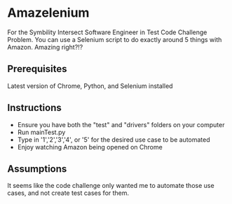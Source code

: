 # Amazelenium
For the Symbility Intersect Software Engineer in Test Code Challenge Problem. You can use a Selenium script to do exactly around 5 things with Amazon. Amazing right?!?

## Prerequisites
Latest version of Chrome, Python, and Selenium installed

## Instructions
- Ensure you have both the "test" and "drivers" folders on your computer
- Run mainTest.py
- Type in '1','2','3','4', or '5' for the desired use case to be automated
- Enjoy watching Amazon being opened on Chrome

## Assumptions
It seems like the code challenge only wanted me to automate those use cases, and not create test cases for them.
